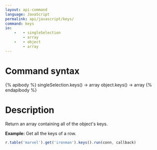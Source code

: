 ```yaml
---
layout: api-command
language: JavaScript
permalink: api/javascript/keys/
command: keys
io:
    -   - singleSelection
        - array
    -   - object
        - array
---
```


# Command syntax #

{% apibody %}
singleSelection.keys() &rarr; array
object.keys() &rarr; array
{% endapibody %}

# Description #

Return an array containing all of the object's keys.

__Example:__ Get all the keys of a row.

```js
r.table('marvel').get('ironman').keys().run(conn, callback)
```


